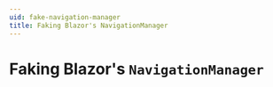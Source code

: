 ```yaml
---
uid: fake-navigation-manager
title: Faking Blazor's NavigationManager
---
```


# Faking Blazor's `NavigationManager`


